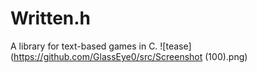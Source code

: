 # Written.h
 A library for text-based games in C.
![tease](https://github.com/GlassEye0/src/Screenshot (100).png)
